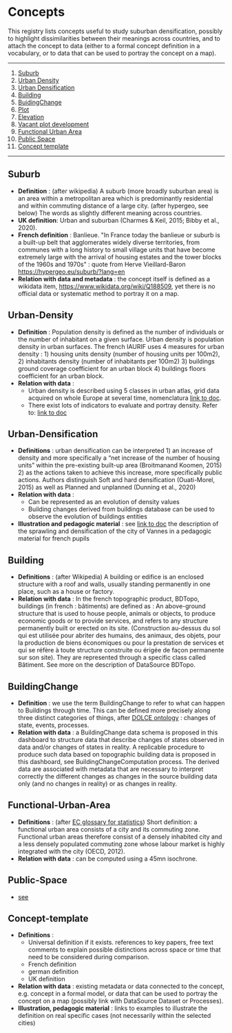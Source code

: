 # Concepts

This registry lists concepts useful to study suburban densification, possibly to highlight dissimilarities between their meanings across countries, and to attach the concept to data (either to a formal concept definition in a vocabulary, or to data that can be used to portray the concept on a map).  

*******
 1. [Suburb](#suburb)
 2. [Urban Density](#urban-density)
 3. [Urban Densification](#urban-densification)
 4. [Building](#building)
 5. [BuidingChange](#buildingevolution)
 6. [Plot](#Plot)
 7. [Elevation](#Elevation)
 8. [Vacant plot development](#Vacant-plot-development)
 9. [Functional Urban Area](#functional-urban-area)
 10. [Public Space](#public-space)
 11. [Concept template](#concept-template)
*******

## Suburb	
* **Definition** : (after wikipedia) A suburb (more broadly suburban area) is an area within a metropolitan area which is predominantly residential and within commuting distance of a large city. (after hypergeo, see below) The words as slightly different meaning across countries.
* **UK definition**: Urban and suburban (Charmes & Keil, 2015; Bibby et al., 2020).
* **French definition** : Banlieue. "In France today the banlieue or suburb is a built-up belt that agglomerates widely diverse territories, from communes with a long history to small village units that have become extremely large with the arrival of housing estates and the tower blocks of the 1960s and 1970s" : quote from Herve Vieillard-Baron  https://hypergeo.eu/suburb/?lang=en
* **Relation with data and metadata** : the concept itself is defined as a wikidata item, https://www.wikidata.org/wiki/Q188509, yet there is no official data or systematic method to portray it on a map.  

## Urban-Density
* **Definition** : Population density is defined as the number of individuals or the number of inhabitant on a given surface.  Urban density is population density in urban surfaces. The french IAURIF uses 4 measures for urban density : 1) housing units density (number of housing units per 100m2), 2) inhabitants density (number of inhabitants per 100m2) 3) buildings ground coverage coefficient for an urban block 4) buildings floors coefficient for an urban block.
* **Relation with data** :
    * Urban density is described using 5 classes in urban atlas, grid data acquired on whole Europe at several time, nomenclatura [link to doc](https://land.copernicus.eu/user-corner/technical-library/urban_atlas_2012_2018_mapping_guide_v6.3).
    * There exist lots of indicators to evaluate and portray density. Refer to: [link to doc](https://docs.google.com/spreadsheets/d/1fUMyoBsP0JiG_2uW1zanIKPdACSpc1A4_i-8C__CBfI/edit#gid=0)

## Urban-Densification
* **Definitions** : urban densification can be interpreted 1) an increase of density and more specifically a “net increase of the number of housing units” within the pre-existing built-up area (Broitmanand Koomen, 2015) 2) as the actions taken to achieve this increase, more specifically public actions. Authors distinguish Soft and hard densification (Ouati-Morel, 2015) as well as Planned and unplanned (Dunning et al., 2020)
* **Relation with data** :
    * Can be represented as an evolution of density values
    * Building changes derived from buildings database can be used to observe the evolution of buildings entities 
* **Illustration and pedagogic material** : see [link to doc](https://www.edugeo.fr/support/teaching-book/view/46) the description of the sprawling and densification of the city of Vannes in a pedagogic material for french pupils 

## Building
* **Definitions** : (after Wikipedia) A building or edifice is an enclosed structure with a roof and walls, usually standing permanently in one place, such as a house or factory. 
* **Relation with data** : In the french topographic product, BDTopo, buildings (in french : bâtiments) are defined as : An above-ground structure that is used to house people, animals or objects, to produce economic goods or to provide services, and refers to any structure permanently built or erected on its site. (Construction au-dessus du sol qui est utilisée pour abriter des humains, des animaux, des objets, pour la production de biens économiques ou pour la prestation de services et qui se réfère à toute structure construite ou érigée de façon permanente sur son site). They are represented through a specific class called Bâtiment. See more on the description of DataSource BDTopo.

## BuildingChange
* **Definition** : we use the term BuildingChange to refer to what can happen to Buildings through time. This can be defined more precisely along three distinct categories of things, after [DOLCE ontology](https://arxiv.org/pdf/2308.01597) : changes of state, events, processes. 
* **Relation with data** : a BuildingChange data schema is proposed in this dashboard to structure data that describe changes of states observed in data and/or changes of states in reality. A replicable procedure to produce such data based on topographic building data is proposed in this dashboard, see BuildingChangeComputation process. The derived data are associated with metadata that are necessary to interpret correctly the different changes as changes in the source building data only (and no changes in reality) or as changes in reality.     

## Functional-Urban-Area
* **Definitions** : (after [EC glossary for statistics](https://ec.europa.eu/eurostat/statistics-explained/index.php?title=Glossary:Functional_urban_area)) Short definition: a functional urban area consists of a city and its commuting zone. Functional urban areas therefore consist of a densely inhabited city and a less densely populated commuting zone whose labour market is highly integrated with the city (OECD, 2012).    
* **Relation with data** : can be computed using a 45mn isochrone.

## Public-Space
* [see](https://unhabitat.org/sites/default/files/2020/07/indicator_11.7.1_training_module_public_space.pdf)

## Concept-template
* **Definitions** :
    * Universal definition if it exists. references to key papers, free text comments to explain possible distinctions across space or time that need to be considered during comparison.
    *  French definition
    *  german definition
    *  UK definition 
* **Relation with data** : existing metadata or data connected to the concept, e.g. concept in a formal model, or data that can be used to portray the concept on a map (possibly link with DataSource Dataset or Processes). 
* **Illustration, pedagogic material** : links to examples to illustrate the definition on real specific cases (not necessarily within the selected cities)
